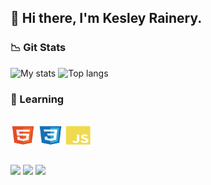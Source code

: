 ## 👋 Hi there, I'm Kesley Rainery.
 
### :chart_with_downwards_trend: Git Stats
<div>
          <img alt="My stats" height="180em"  src="https://github-readme-stats.vercel.app/api?username=BerserKess&show_icons=true&theme=nightowl"/>
          <img alt="Top langs" height="180em" src="https://github-readme-stats.vercel.app/api/top-langs/?username=BerserKess&layout=compact&langs_count-&theme=nightowl"/> 
</div>

### :memo: Learning
<div style="display: inline_block"><br>
          <img  alt="HTML" height="30" width="40" src="https://raw.githubusercontent.com/devicons/devicon/master/icons/html5/html5-original.svg">
          <img alt="CSS" height="30" width="40" src="https://raw.githubusercontent.com/devicons/devicon/master/icons/css3/css3-original.svg"> 
          <img alt="JS" height="30" width="40" src="https://raw.githubusercontent.com/devicons/devicon/master/icons/javascript/javascript-plain.svg">
</div>

##

<div>
          <a href="https://www.instagram.com/bers3rkess/?hl=pt-br" target="_blank"><img src="https://img.shields.io/badge/Instagram-E4405F?style=for-the-badge&logo=instagram&logoColor=white"></a>
          <a href = "mailto:rainery.kesley@protonmail.com"><img src="https://img.shields.io/badge/ProtonMail-8B89CC?style=for-the-badge&logo=protonmail&logoColor=white"></a>
          <a href="https://www.linkedin.com/in/kesley-rainery/" target="_blank"><img src="https://img.shields.io/badge/-LinkedIn-%230077B5?style=for-the-badge&logo=linkedin&logoColor=white" target="_blank"></a>
</div>
